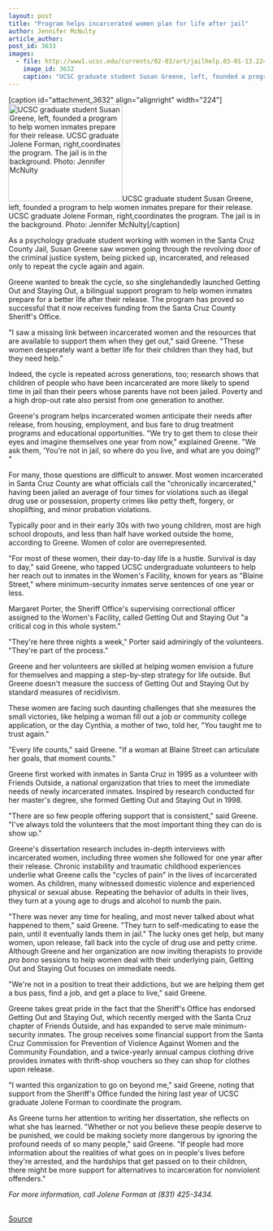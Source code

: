 ```yaml
---
layout: post
title: "Program helps incarcerated women plan for life after jail"
author: Jennifer McNulty
article_author: 
post_id: 3633
images:
  - file: http://www1.ucsc.edu/currents/02-03/art/jailhelp.03-01-13.224.jpg
    image_id: 3632
    caption: "UCSC graduate student Susan Greene, left, founded a program to help women inmates prepare for their release. UCSC graduate Jolene Forman, right,coordinates the program. The jail is in the background. Photo: Jennifer McNulty"
---
```


[caption id="attachment_3632" align="alignright" width="224"]<a href="http://dev-ucsc-news.pantheonsite.io/wp-content/uploads/2003/01/jailhelp.03-01-13.224.jpg"><img class="size-full wp-image-3632" src="http://dev-ucsc-news.pantheonsite.io/wp-content/uploads/2003/01/jailhelp.03-01-13.224.jpg" alt="UCSC graduate student Susan Greene, left, founded a program to help women inmates prepare for their release. UCSC graduate Jolene Forman, right,coordinates the program. The jail is in the background. Photo: Jennifer McNulty" width="224" height="191" /></a>UCSC graduate student Susan Greene, left, founded a program to help women inmates prepare for their release. UCSC graduate Jolene Forman, right,coordinates the program. The jail is in the background. Photo: Jennifer McNulty[/caption]
<p>
  As a psychology graduate student working with women in the Santa Cruz County Jail, Susan Greene saw women going through the revolving door of the criminal justice system, being picked up, incarcerated, and released only to repeat the cycle again and again.
</p>
<p>
  Greene wanted to break the cycle, so she singlehandedly launched Getting Out and Staying Out, a bilingual support program to help women inmates prepare for a better life after their release. The program has proved so successful that it now receives funding from the Santa Cruz County Sheriff's Office.<br>
</p>
<p>
  "I saw a missing link between incarcerated women and the resources that are available to support them when they get out," said Greene. "These women desperately want a better life for their children than they had, but they need help."<br>
</p>
<p>
  Indeed, the cycle is repeated across generations, too; research shows that children of people who have been incarcerated are more likely to spend time in jail than their peers whose parents have not been jailed. Poverty and a high drop-out rate also persist from one generation to another.<br>
</p>
<p>
  Greene's program helps incarcerated women anticipate their needs after release, from housing, employment, and bus fare to drug treatment programs and educational opportunities. "We try to get them to close their eyes and imagine themselves one year from now," explained Greene. "We ask them, 'You're not in jail, so where do you live, and what are you doing?' "<br>
</p>
<p>
  For many, those questions are difficult to answer. Most women incarcerated in Santa Cruz County are what officials call the "chronically incarcerated," having been jailed an average of four times for violations such as illegal drug use or possession, property crimes like petty theft, forgery, or shoplifting, and minor probation violations.
</p>
<p>
  Typically poor and in their early 30s with two young children, most are high school dropouts, and less than half have worked outside the home, according to Greene. Women of color are overrepresented.<br>
</p>
<p>
  "For most of these women, their day-to-day life is a hustle. Survival is day to day," said Greene, who tapped UCSC undergraduate volunteers to help her reach out to inmates in the Women's Facility, known for years as "Blaine Street," where minimum-security inmates serve sentences of one year or less.<br>
</p>
<p>
  Margaret Porter, the Sheriff Office's supervising correctional officer assigned to the Women's Facility, called Getting Out and Staying Out "a critical cog in this whole system."<br>
</p>
<p>
  "They're here three nights a week," Porter said admiringly of the volunteers. "They're part of the process."<br>
</p>
<p>
  Greene and her volunteers are skilled at helping women envision a future for themselves and mapping a step-by-step strategy for life outside. But Greene doesn't measure the success of Getting Out and Staying Out by standard measures of recidivism.
</p>
<p>
  These women are facing such daunting challenges that she measures the small victories, like helping a woman fill out a job or community college application, or the day Cynthia, a mother of two, told her, "You taught me to trust again."<br>
</p>
<p>
  "Every life counts," said Greene. "If a woman at Blaine Street can articulate her goals, that moment counts."<br>
</p>
<p>
  Greene first worked with inmates in Santa Cruz in 1995 as a volunteer with Friends Outside, a national organization that tries to meet the immediate needs of newly incarcerated inmates. Inspired by research conducted for her master's degree, she formed Getting Out and Staying Out in 1998.<br>
</p>
<p>
  "There are so few people offering support that is consistent," said Greene. "I've always told the volunteers that the most important thing they can do is show up."<br>
</p>
<p>
  Greene's dissertation research includes in-depth interviews with incarcerated women, including three women she followed for one year after their release. Chronic instability and traumatic childhood experiences underlie what Greene calls the "cycles of pain" in the lives of incarcerated women. As children, many witnessed domestic violence and experienced physical or sexual abuse. Repeating the behavior of adults in their lives, they turn at a young age to drugs and alcohol to numb the pain.<br>
</p>
<p>
  "There was never any time for healing, and most never talked about what happened to them," said Greene. "They turn to self-medicating to ease the pain, until it eventually lands them in jail." The lucky ones get help, but many women, upon release, fall back into the cycle of drug use and petty crime. Although Greene and her organization are now inviting therapists to provide <i>pro bono</i> sessions to help women deal with their underlying pain, Getting Out and Staying Out focuses on immediate needs.<br>
</p>
<p>
  "We're not in a position to treat their addictions, but we are helping them get a bus pass, find a job, and get a place to live," said Greene.<br>
</p>
<p>
  Greene takes great pride in the fact that the Sheriff's Office has endorsed Getting Out and Staying Out, which recently merged with the Santa Cruz chapter of Friends Outside, and has expanded to serve male minimum-security inmates. The group receives some financial support from the Santa Cruz Commission for Prevention of Violence Against Women and the Community Foundation, and a twice-yearly annual campus clothing drive provides inmates with thrift-shop vouchers so they can shop for clothes upon release.<br>
</p>
<p>
  "I wanted this organization to go on beyond me," said Greene, noting that support from the Sheriff's Office funded the hiring last year of UCSC graduate Jolene Forman to coordinate the program.<br>
</p>
<p>
  As Greene turns her attention to writing her dissertation, she reflects on what she has learned. "Whether or not you believe these people deserve to be punished, we could be making society more dangerous by ignoring the profound needs of so many people," said Greene. "If people had more information about the realities of what goes on in people's lives before they're arrested, and the hardships that get passed on to their children, there might be more support for alternatives to incarceration for nonviolent offenders."
</p>
<p>
  <i>For more information, call Jolene Forman at (831) 425-3434.<br></i><br>
</p>
<p><a href="http://www1.ucsc.edu/currents/02-03/01-13/jail.html" title="Permalink to jail">Source</a></p>
